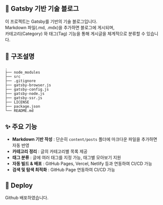 ## 🚀 Gatsby 기반 기술 블로그

이 프로젝트는 Gatsby를 기반의 기술 블로그입니다. <br/>
Markdown 파일(.md, .mdx)을 추가하면 블로그에 게시되며,<br/>
카테고리(Category) 와 태그(Tag) 기능을 통해 게시글을 체계적으로 분류할 수 있습니다.<br/>



## 🧐 구조설명 


    .
    ├── node_modules
    ├── src
    ├── .gitignore
    ├── gatsby-browser.js
    ├── gatsby-config.js
    ├── gatsby-node.js
    ├── gatsby-ssr.js
    ├── LICENSE
    ├── package.json
    └── README.md


    
## ✨ 주요 기능

- **Markdown 기반 작성** : 단순히 `content/posts` 폴더에 마크다운 파일을 추가하면 자동 반영  
- **카테고리 정리** : 글의 카테고리별 목록 제공  
- **태그 분류** : 글에 여러 태그를 지정 가능, 태그별 모아보기 지원  
- **자동 빌드 & 배포** : GitHub Pages, Vercel, Netlify 등과 연동하여 CI/CD 가능  
- **검색 및 탐색 최적화** : GitHub Page 연동하여 CI/CD 가능


## 💫 Deploy

Github 배포하였습니다. 
